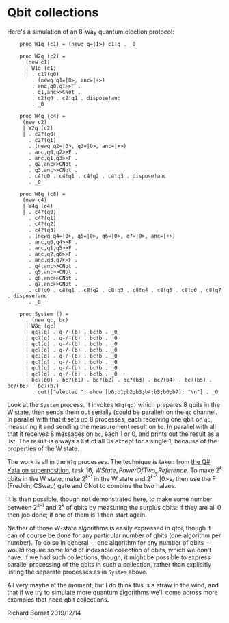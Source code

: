 # Qbit collections

Here's a simulation of an 8-way quantum election protocol:

        proc W1q (c1) = (newq q=|1>) c1!q . _0

        proc W2q (c2) =
          (new c1)
          | W1q (c1)
          | . c1?(q0)
            . (newq q1=|0>, anc=|+>)
            . anc,q0,q1>>F . 
            . q1,anc>>CNot . 
            . c2!q0 . c2!q1 . dispose!anc
            . _0
                    
        proc W4q (c4) =
         (new c2)
         | W2q (c2)
         | . c2?(q0) 
           . c2?(q1)
           . (newq q2=|0>, q3=|0>, anc=|+>)
           . anc,q0,q2>>F . 
           . anc,q1,q3>>F . 
           . q2,anc>>CNot . 
           . q3,anc>>CNot . 
           . c4!q0 . c4!q1 . c4!q2 . c4!q3 . dispose!anc
           . _0

        proc W8q (c8) =
         (new c4)
         | W4q (c4)
         | . c4?(q0) 
           . c4?(q1)
           . c4?(q2)
           . c4?(q3)
           . (newq q4=|0>, q5=|0>, q6=|0>, q7=|0>, anc=|+>)
           . anc,q0,q4>>F . 
           . anc,q1,q5>>F . 
           . anc,q2,q6>>F . 
           . anc,q3,q7>>F . 
           . q4,anc>>CNot . 
           . q5,anc>>CNot . 
           . q6,anc>>CNot . 
           . q7,anc>>CNot . 
           . c8!q0 . c8!q1 . c8!q2 . c8!q3 . c8!q4 . c8!q5 . c8!q6 . c8!q7 . dispose!anc
           . _0

        proc System () =
          . (new qc, bc)
          | W8q (qc)
          | qc?(q) . q-/-(b) . bc!b . _0
          | qc?(q) . q-/-(b) . bc!b . _0
          | qc?(q) . q-/-(b) . bc!b . _0
          | qc?(q) . q-/-(b) . bc!b . _0
          | qc?(q) . q-/-(b) . bc!b . _0
          | qc?(q) . q-/-(b) . bc!b . _0
          | qc?(q) . q-/-(b) . bc!b . _0
          | qc?(q) . q-/-(b) . bc!b . _0
          | bc?(b0) . bc?(b1) . bc?(b2) . bc?(b3) . bc?(b4) . bc?(b5) . bc?(b6) . bc?(b7) 
            . out!["elected "; show [b0;b1;b2;b3;b4;b5;b6;b7]; "\n"] . _0
            
Look at the `System` process. It invokes `W8q(qc)` which prepares 8 qbits in the W state, then sends them out serially (could be parallel) on the `qc` channel. In parallel with that it sets up 8 processes, each receiving one qbit on `qc`, measuring it and sending the measurement result on `bc`. In parallel with all that it receives 8 messages on `bc`, each 1 or 0, and prints out the result as a list. The result is always a list of all 0s except for a single 1, because of the properties of the W state.

The work is all in the `W?q` processes. The technique is taken from [the Q\# Kata on superposition](https://github.com/microsoft/QuantumKatas/blob/master/Superposition/ReferenceImplementation.qs), task 16, *WState_PowerOfTwo_Reference*. To make 2<sup>*k*</sup> qbits in the W state, make 2<sup>*k*-1</sup> in the W state and 2<sup>*k*-1</sup> |0>s, then use the F (Fredkin, CSwap) gate and CNot to combine the two halves. 

It is then possible, though not demonstrated here, to make some number between 2<sup>*k*-1</sup> and 2<sup>*k*</sup> of qbits by measuring the surplus qbits: if they are all 0 then job done; if one of them is 1 then start again. 

Neither of those W-state algorithms is easily expressed in qtpi, though it can of course be done for any particular number of qbits (one algorithm per number). To do so in general -- one algorithm for any number of qbits -- would require some kind of indexable collection of qbits, which we don't have. If we had such collections, though, it might be possible to express parallel processing of the qbits in such a collection, rather than explicitly listing the separate processes as in `System` above.

All very maybe at the moment, but I do think this is a straw in the wind, and that if we try to simulate more quantum algorithms we'll come across more examples that need qbit collections.

Richard Bornat
2019/12/14

  
